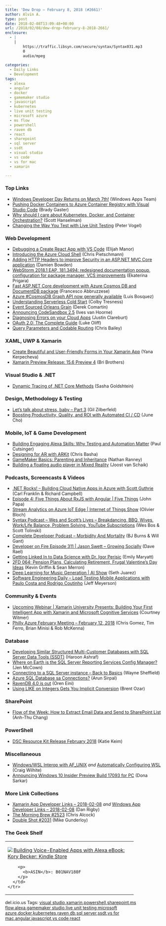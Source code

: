 ```yaml
---
title: 'Dew Drop – February 8, 2018 (#2661)'
author: Alvin A.
type: post
date: 2018-02-08T13:09:48+00:00
url: /2018/02/08/dew-drop-february-8-2018-2661/
enclosure:
  - |
    |
        https://traffic.libsyn.com/secure/syntax/Syntax031.mp3
        0
        audio/mpeg
        
categories:
  - Daily Links
  - Development
tags:
  - alexa
  - angular
  - docker
  - gamemaker studio
  - javascript
  - kubernetes
  - live unit testing
  - microsoft azure
  - ms flow
  - powershell
  - raven db
  - react
  - sharepoint
  - sql server
  - ssdt
  - visual studio
  - vs code
  - vs for mac
  - xamarin

---
```

### <a name="top"></a>Top Links

  * <a href="http://blogs.windows.com/buildingapps/2018/02/07/windows-developer-day-returns-march-7th/?WT.mc_id=DX_MVP4025064" target="_blank">Windows Developer Day Returns on March 7th!</a> (Windows Apps Team)
  * <a href="http://bradygaster.com/pushing-docker-images-to-acr-with-vscode" target="_blank">Pushing Docker Containers to Azure Container Registry with Visual Studio Code</a> (Brady Gaster)
  * <a href="http://feeds.hanselman.com/~/524039482/0/scotthanselman~Why-should-I-care-about-Kubernetes-Docker-and-Container-Orchestration.aspx" target="_blank">Why should I care about Kubernetes, Docker, and Container Orchestration?</a> (Scott Hanselman)
  * <a href="https://visualstudiomagazine.com/articles/2018/02/06/live-unit-testing.aspx" target="_blank">Changing the Way You Test with Live Unit Testing</a> (Peter Vogel)



### <a name="web"></a>Web Development

  * <a href="http://elijahmanor.com/cra-debug-vscode/" target="_blank">Debugging a Create React App with VS Code</a> (Elijah Manor)
  * <a href="https://buildazure.com/2018/02/07/introducing-the-azure-cloud-shell/" target="_blank">Introducing the Azure Cloud Shell</a> (Chris Pietschmann)
  * <a href="https://damienbod.com/2018/02/08/adding-http-headers-to-improve-security-in-an-asp-net-mvc-core-application/" target="_blank">Adding HTTP Headers to improve Security in an ASP.NET MVC Core application</a> (Damien Bowden)
  * <a href="https://blog.jetbrains.com/webstorm/2018/02/webstorm-2018-1-eap-181-3494/" target="_blank">WebStorm 2018.1 EAP, 181.3494: redesigned documentation popup, configuration for package manager, VCS improvements</a> (Ekaterina Prigara)
  * <a href="http://feedproxy.google.com/~r/netCurryRecentArticles/~3/_Z9NGtBGOl0/ShowArticle.aspx" target="_blank">Fast ASP.NET Core development with Azure Cosmos DB and DocumentDB package</a> (Francesco Abbruzzese)
  * <a href="https://azure.microsoft.com/blog/azure-cosmosdb-graph-api-now-generally-available/" target="_blank">Azure #CosmosDB Graph API now generally available</a> (Luis Bosquez)
  * <a href="https://blogs.msdn.microsoft.com/appserviceteam/2018/02/07/understanding-serverless-cold-start/" target="_blank">Understanding Serverless Cold Start</a> (Colby Tresness)
  * <a href="https://codeopinion.com/event-sourced-orleans-grain/" target="_blank">Event Sourced Orleans Grain</a> (Derek Comartin)
  * <a href="https://hackernoon.com/announcing-codesandbox-2-5-be767d15ffd?source=rss----3a8144eabfe3---4" target="_blank">Announcing CodeSandbox 2.5</a> (Ives van Hoorne)
  * <a href="https://blogs.msdn.microsoft.com/webdev/2018/02/07/diagnosing-errors-on-your-cloud-apps/" target="_blank">Diagnosing Errors on your Cloud Apps</a> (Justin Clareburt)
  * <a href="https://auth0.com/blog/oauth2-the-complete-guide/" target="_blank">OAuth 2.0: The Complete Guide</a> (Luke Oliff)
  * <a href="https://developer.ibm.com/swift/2018/02/07/codable-query-parameters/" target="_blank">Query Parameters and Codable Routing</a> (Chris Bailey)



### <a name="silverlight"></a>XAML, UWP & Xamarin

  * <a href="https://www.telerik.com/blogs/create-beautiful-and-user-friendly-forms-in-your-xamarin-app" target="_blank">Create Beautiful and User-Friendly Forms in Your Xamarin App</a> (Yana Kerpecheva)
  * <a href="https://releases.xamarin.com/15-6-preview-4/" target="_blank">Xamarin Preview Release: 15.6 Preview 4</a> (Bri Brothers)



### <a name="dotnet"></a>Visual Studio & .NET

  * <a href="http://feedproxy.google.com/~r/sashag/~3/MmmW5Wdpm6o/" target="_blank">Dynamic Tracing of .NET Core Methods</a> (Sasha Goldshtein)



### <a name="design"></a>Design, Methodology & Testing

  * <a href="http://feedproxy.google.com/~r/gilzilberfeld/~3/ZDtOgWsGLWI/lets-talk-about-stress-baby-part-3.html" target="_blank">Let’s talk about stress, baby – Part 3</a> (Gil Zilberfeld)
  * <a href="https://blogs.msdn.microsoft.com/vsappcenter/boosting-productivity-quality-and-roi-with-automated-ci-cd/" target="_blank">Boosting Productivity, Quality, and ROI with Automated CI / CD</a> (June Cho)



### <a name="mobile"></a>Mobile, IoT & Game Development

  * <a href="https://developer.amazon.com/blogs/alexa/post/e2f3d18c-13ca-4796-bc83-e8a196f20e57/building-engaging-alexa-skills-why-testing-and-automation-matter" target="_blank">Building Engaging Alexa Skills: Why Testing and Automation Matter</a> (Paul Cutsinger)
  * <a href="https://www.novoda.com/blog/designing-for-ar-with-arkit/" target="_blank">Designing for AR with ARKit</a> (Chris Basha)
  * <a href="https://developer.amazon.com/blogs/appstore/post/e355260d-ffed-4807-8f62-25dd0c8164f4/gamemaker-basics-parenting-and-inheritance" target="_blank">GameMaker Basics: Parenting and Inheritance</a> (Nathan Ranney)
  * <a href="http://feedproxy.google.com/~r/blogspot/dotnetbyexample/~3/T5Gn7i5xwe8/building-floating-audio-player-in-mixed.html" target="_blank">Building a floating audio player in Mixed Reality</a> (Joost van Schaik)



### <a name="podcasts"></a>Podcasts, Screencasts & Videos

  * <a href="http://www.dotnetrocks.com/default.aspx?ShowNum=1518" target="_blank">.NET Rocks! &#8211; Building Cloud Native Apps in Azure with Scott Guthrie</a> (Carl Franklin & Richard Campbell)
  * <a href="https://channel9.msdn.com/Shows/5-Things/Episode-4?WT.mc_id=DX_MVP4025064" target="_blank">Episode 4: Five Things About RxJS with Angular | Five Things</a> (John Papa)
  * <a href="https://channel9.msdn.com/Shows/Internet-of-Things-Show/Stream-Analytics-on-Azure-IoT-Edge?WT.mc_id=DX_MVP4025064" target="_blank">Stream Analytics on Azure IoT Edge | Internet of Things Show</a> (Olivier Bloch)
  * <a href="https://traffic.libsyn.com/secure/syntax/Syntax031.mp3" target="_blank">Syntax Podcast &#8211; Wes and Scott&#8217;s Lives &#8211; Breakdancing, BBQ, Wives, Work/Life Balance, Problem Solving, YouTube Subscriptions</a> (Wes Bos & Scott Tolinski)
  * <a href="http://completedeveloperpodcast.com/episode-129/?utm_source=rss&utm_medium=rss&utm_campaign=episode-129" target="_blank">Complete Developer Podcast &#8211; Morbidity And Mortality</a> (BJ Burns & Will Gant)
  * <a href="http://developeronfire.com/podcast/episode-311-jason-swett-growing-socailly" target="_blank">Developer on Fire Episode 311 | Jason Swett &#8211; Growing Socially</a> (Dave Rael)
  * <a href="https://www.microsoft.com/en-us/research/blog/getting-linked-data-science-dr-igor-perisic/" target="_blank">Getting Linked In to Data Science with Dr. Igor Perisic</a> (Emily Maryatt)
  * <a href="https://2frugaldudes.com/2fd-064-pension-plans-calculating-retirement-frugal-valentines-day-ideas/" target="_blank">2FD 064: Pension Plans, Calculating Retirement, Frugal Valentine’s Day Ideas</a> (Kevin Griffin & Sean Merron)
  * <a href="https://channel9.msdn.com/Shows/AI-Show/Deep-Learning-for-Music-Generation?WT.mc_id=DX_MVP4025064" target="_blank">Deep Learning for Music Generation | AI Show</a> (Seth Juarez)
  * <a href="https://softwareengineeringdaily.com/2018/02/08/load-testing-mobile-applications-with-paulo-costa-and-rodrigo-coutinho/" target="_blank">Software Engineering Daily &#8211; Load Testing Mobile Applications with Paulo Costa and Rodrigo Coutinho</a> (Jeff Meyerson)



### <a name="events"></a>Community & Events

  * <a href="https://blog.xamarin.com/upcoming-webinar-xamarin-university-presents-building-first-intelligent-app-xamarin-microsoft-cognitive-services/" target="_blank">Upcoming Webinar | Xamarin University Presents: Building Your First Intelligent App with Xamarin and Microsoft Cognitive Services</a> (Courtney Witmer)
  * <a href="https://www.meetup.com/Philly-Azure/events/245628123/" target="_blank">Philly Azure February Meeting &#8211; February 12, 2018</a> (Chris Gomez, Tim Ferro, Brian Minisi & Rob McKenna)



### <a name="sql"></a>Database

  * <a href="http://feedproxy.google.com/~r/MSSQLTips-LatestSqlServerTips/~3/r5a6emf06yQ/tip.asp" target="_blank">Developing Similar Structured Multi-Customer Databases with SQL Server Data Tools (SSDT)</a> (Haroon Ashraf)
  * <a href="http://www.midnightdba.com/Jen/2018/02/earth-sql-server-reporting-services-config-manager/" target="_blank">Where on Earth is the SQL Server Reporting Services Config Manager?</a> (Jen McCown)
  * <a href="https://blog.waynesheffield.com/wayne/archive/2018/02/connecting-sql-server-instance/" target="_blank">Connecting to a SQL Server instance – Back to Basics</a> (Wayne Sheffield)
  * <a href="https://blobeater.blog/2018/02/07/azure-sql-database-sa-connections/" target="_blank">Azure SQL Database sa Connections?</a> (Arun Sirpal)
  * <a href="http://feedproxy.google.com/~r/AyendeRahien/~3/JHh2VSIYTL8/ravendb-4-0-is-out" target="_blank">RavenDB 4.0 is out</a> (Oren Eini)
  * <a href="http://feedproxy.google.com/~r/BrentOzar-SqlServerDba/~3/jKkUfDGvgX8/" target="_blank">Using LIKE on Integers Gets You Implicit Conversion</a> (Brent Ozar)



### <a name="sp"></a>SharePoint

  * <a href="https://flow.microsoft.com/en-us/blog/how-to-extract-email-data-and-send-to-sharepoint-list/" target="_blank">Flow of the Week: How to Extract Email Data and Send to SharePoint List</a> (Anh-Thu Chang)



### <a name="ps"></a>PowerShell

  * <a href="https://blogs.msdn.microsoft.com/powershell/2018/02/07/dsc-resource-kit-release-february-2018/" target="_blank">DSC Resource Kit Release February 2018</a> (Katie Keim)



### <a name="misc"></a>Miscellaneous

  * <a href="https://blogs.msdn.microsoft.com/commandline/2018/02/07/windowswsl-interop-with-af_unix/" target="_blank">Windows/WSL Interop with AF_UNIX</a> _and_ <a href="https://blogs.msdn.microsoft.com/commandline/2018/02/07/automatically-configuring-wsl/" target="_blank">Automatically Configuring WSL</a> (Craig Wilhite)
  * <a href="http://blogs.windows.com/windowsexperience/2018/02/07/announcing-windows-10-insider-preview-build-17093-pc/?WT.mc_id=DX_MVP4025064" target="_blank">Announcing Windows 10 Insider Preview Build 17093 for PC</a> (Dona Sarkar)



### <a name="links"></a>More Link Collections

  * <a href="https://www.allaboutxamarin.com/2018/02/xamarin-app-developer-links-2018-02-08/" target="_blank">Xamarin App Developer Links &#8211; 2018-02-08</a> _and_ <a href="https://www.windowsappdev.com/2018/02/windows-app-developer-links-2018-02-08/" target="_blank">Windows App Developer Links &#8211; 2018-02-08</a> (Dan Rigby)
  * <a href="http://feedproxy.google.com/~r/ReflectivePerspective/~3/Zl_S64gmLBk/" target="_blank">The Morning Brew #2523</a> (Chris Alcock)
  * <a href="https://afreshcup.com/home/2018/02/08/double-shot-2031.html" target="_blank">Double Shot #2031</a> (Mike Gunderloy)



### <a name="shelf"></a>The Geek Shelf

<div class="wlWriterEditableSmartContent" id="scid:7dc1bd33-94bd-46fd-a20b-0131235bcd47:461ec7b2-d0ed-48fc-af80-e23517f11ac1" style="margin: 0px; padding: 0px; float: none; display: inline;">
  <table cellspacing="0" cellpadding="2" width="400" border="0" unselectable="on">
    <tr>
      <td valign="top" width="400">
        <p>
          <a title="Building Voice-Enabled Apps with Alexa eBook: Kory Becker: Kindle Store" href="http://www.amazon.com/exec/obidos/ASIN/B01NAV180F/amavin-20"><img data-recalc-dims="1" decoding="async" src="https://i0.wp.com/images-na.ssl-images-amazon.com/images/I/51e-C13ZKyL._AC_US218_.jpg?w=660&#038;ssl=1" border="0" align="left" style="float:left" />Building Voice-Enabled Apps with Alexa eBook: Kory Becker: Kindle Store</a>
        </p>
        
        <p>
          <b>ASIN</b>: B01NAV180F
        </p>
      </td>
    </tr>
  </table>
</div>



<div class="wlWriterEditableSmartContent" id="scid:77ECF5F8-D252-44F5-B4EB-D463C5396A79:a28c2093-8d84-4cdc-8e68-9cb959a5a707" style="margin: 0px; padding: 0px; float: none; display: inline;">
  del.icio.us Tags: <a href="http://del.icio.us/popular/visual+studio" rel="tag">visual studio</a>,<a href="http://del.icio.us/popular/xamarin" rel="tag">xamarin</a>,<a href="http://del.icio.us/popular/powershell" rel="tag">powershell</a>,<a href="http://del.icio.us/popular/sharepoint" rel="tag">sharepoint</a>,<a href="http://del.icio.us/popular/ms+flow" rel="tag">ms flow</a>,<a href="http://del.icio.us/popular/alexa" rel="tag">alexa</a>,<a href="http://del.icio.us/popular/gamemaker+studio" rel="tag">gamemaker studio</a>,<a href="http://del.icio.us/popular/live+unit+testing" rel="tag">live unit testing</a>,<a href="http://del.icio.us/popular/microsoft+azure" rel="tag">microsoft azure</a>,<a href="http://del.icio.us/popular/docker" rel="tag">docker</a>,<a href="http://del.icio.us/popular/kubernetes" rel="tag">kubernetes</a>,<a href="http://del.icio.us/popular/raven+db" rel="tag">raven db</a>,<a href="http://del.icio.us/popular/sql+server" rel="tag">sql server</a>,<a href="http://del.icio.us/popular/ssdt" rel="tag">ssdt</a>,<a href="http://del.icio.us/popular/vs+for+mac" rel="tag">vs for mac</a>,<a href="http://del.icio.us/popular/angular" rel="tag">angular</a>,<a href="http://del.icio.us/popular/javascript" rel="tag">javascript</a>,<a href="http://del.icio.us/popular/vs+code" rel="tag">vs code</a>,<a href="http://del.icio.us/popular/react" rel="tag">react</a>
</div>